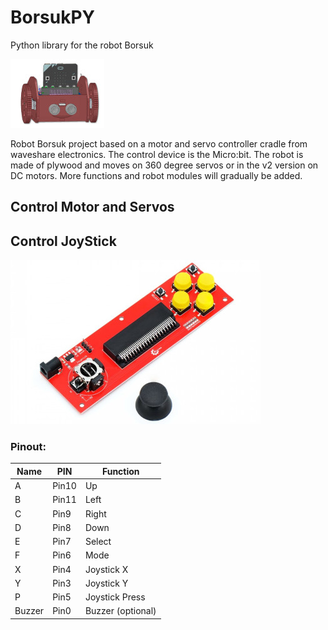 # BorsukPY
Python library for the robot Borsuk

![icon.jpg](https://github.com/cyryllo/BorsukPY/blob/main/icon.jpg)

Robot Borsuk project based on a motor and servo controller cradle from waveshare electronics. The control device is the Micro:bit. The robot is made of plywood and moves on 360 degree servos or in the v2 version on DC motors. More functions and robot modules will gradually be added.

## Control Motor and Servos


## Control JoyStick

![joystick.jpg](https://github.com/cyryllo/BorsukPY/blob/main/joystick.jpg)

### Pinout:

|  Name | PIN  |  Function |
|---|---|---|
| A  | Pin10  |  Up |
| B | Pin11  |  Left | 
| C |  Pin9 |  Right |
| D | Pin8  |  Down |
| E | Pin7  |  Select |
| F |  Pin6 |  Mode |
| X |  Pin4 | Joystick X  |
| Y | Pin3  | Joystick Y |
| P |  Pin5 | Joystick Press  |
| Buzzer |  Pin0 |  Buzzer (optional) |

